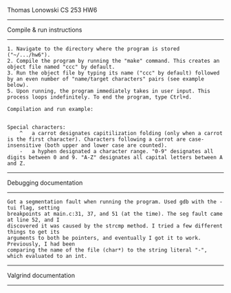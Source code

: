 Thomas Lonowski
CS 253
HW6

*****************************
 Compile & run instructions
*****************************
	1. Navigate to the directory where the program is stored ("~/.../hw6").
	2. Compile the program by running the "make" command. This creates an object file named "ccc" by default. 
	3. Run the object file by typing its name ("ccc" by default) followed by an even number of "name/target characters" pairs (see example below).
	5. Upon running, the program immediately takes in user input. This process loops indefinitely. To end the program, type Ctrl+d.
	
	Compilation and run example:


	Special characters:
		^	a carrot designates capitilization folding (only when a carrot is the first character). Characters following a carrot are case-insensitive (both upper and lower case are counted).
		-	a hyphen designated a character range. "0-9" designates all digits between 0 and 9. "A-Z" designates all capital letters between A and Z.


**************************
 Debugging documentation
**************************
	Got a segmentation fault when running the program. Used gdb with the -tui flag, setting
	breakpoints at main.c:31, 37, and 51 (at the time). The seg fault came at line 52, and I
	discovered it was caused by the strcmp method. I tried a few different things to get its
	arguments to both be pointers, and eventually I got it to work. Previously, I had been
	comparing the name of the file (char*) to the string literal "-", which evaluated to an int.
	

*************************
 Valgrind documentation
*************************

